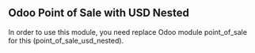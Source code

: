 Odoo Point of Sale with USD Nested
-----------------------------

In order to use this module, you need replace Odoo module point_of_sale for this (point_of_sale_usd_nested).
